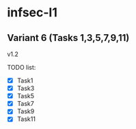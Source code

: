 # infsec-l1

## Variant 6 (Tasks 1,3,5,7,9,11)
v1.2

TODO list:
- [x] Task1
- [x] Task3
- [x] Task5
- [x] Task7
- [x] Task9
- [x] Task11
